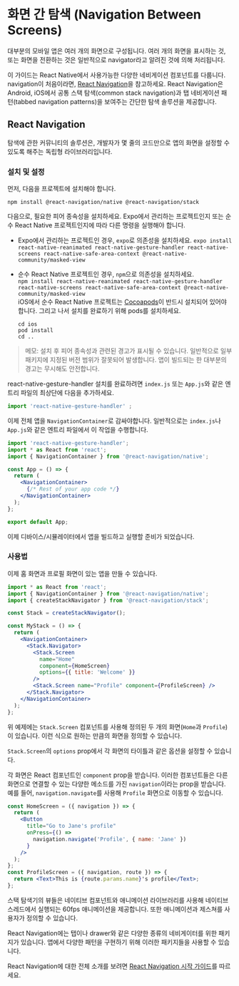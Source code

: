 # 화면 간 탐색 (Navigation Between Screens)
대부분의 모바일 앱은 여러 개의 화면으로 구성됩니다. 여러 개의 화면을 표시하는 것, 또는 화면을 전환하는 것은 일반적으로 navigator라고 알려진 것에 의해 처리됩니다. 

이 가이드는 React Native에서 사용가능한 다양한 네비게이션 컴포넌트를 다룹니다. navigation이 처음이라면, [React Navigation](https://reactnative.dev/docs/navigation#react-navigation)을 참고하세요. React Navigation은 Android, iOS에서 공통 스택 탐색(common stack navigation)과 탭 네비게이션 패턴(tabbed navigation patterns)을 보여주는 간단한 탐색 솔루션을 제공합니다. 

## React Navigation
탐색에 관한 커뮤니티의 솔루션은, 개발자가 몇 줄의 코드만으로 앱의 화면을 설정할 수 있도록 해주는 독립형 라이브러리입니다. 

### 설치 및 설정
먼저, 다음을 프로젝트에 설치해야 합니다.  
```
npm install @react-navigation/native @react-navigation/stack
```
다음으로, 필요한 피어 종속성을 설치하세요. Expo에서 관리하는 프로젝트인지 또는 순수 React Native 프로젝트인지에 따라 다른 명령을 실행해야 합니다. 

- Expo에서 관리하는 프로젝트인 경우, `expo`로 의존성을 설치하세요. 
	`expo install react-native-reanimated react-native-gesture-handler react-native-screens react-native-safe-area-context @react-native-community/masked-view`


- 순수 React Native 프로젝트인 경우, `npm`으로 의존성을 설치하세요.  
	`npm install react-native-reanimated react-native-gesture-handler react-native-screens react-native-safe-area-context @react-native-community/masked-view`  
	iOS에서 순수 React Native 프로젝트는 [Cocoapods](https://cocoapods.org/)이 반드시 설치되어 있어야 합니다. 그리고 나서 설치를 완료하기 위해 pods를 설치하세요. 
	```
    cd ios
	pod install
	cd ..
    ```
    
> 메모: 설치 후 피어 종속성과 관련된 경고가 표시될 수 있습니다. 일반적으로 일부 패키지에 지정된 버전 범위가 잘못되어 발생합니다. 앱이 빌드되는 한 대부분의 경고는 무시해도 안전합니다.  

react-native-gesture-handler 설치를 완료하려면 `index.js` 또는 `App.js`와 같은 엔트리 파일의 최상단에 다음을 추가하세요. 
```jsx
import 'react-native-gesture-handler' ; 
```

이제 전체 앱을 `NavigationContainer`로 감싸야합니다. 일반적으로는 `index.js`나 `App.js`와 같은 엔트리 파일에서 이 작업을 수행합니다. 
```jsx
import 'react-native-gesture-handler';
import * as React from 'react';
import { NavigationContainer } from '@react-navigation/native';

const App = () => {
  return (
    <NavigationContainer>
      {/* Rest of your app code */}
    </NavigationContainer>
  );
};

export default App;
```
이제 디바이스/시뮬레이터에서 앱을 빌드하고 실행할 준비가 되었습니다.  

### 사용법
이제 홈 화면과 프로필 화면이 있는 앱을 만들 수 있습니다.  
```jsx
import * as React from 'react';
import { NavigationContainer } from '@react-navigation/native';
import { createStackNavigator } from '@react-navigation/stack';

const Stack = createStackNavigator();

const MyStack = () => {
  return (
    <NavigationContainer>
      <Stack.Navigator>
        <Stack.Screen
          name="Home"
          component={HomeScreen}
          options={{ title: 'Welcome' }}
        />
        <Stack.Screen name="Profile" component={ProfileScreen} />
      </Stack.Navigator>
    </NavigationContainer>
  );
};
```
위 예제에는 `Stack.Screen` 컴포넌트를 사용해 정의된 두 개의 화면(`Home`과 `Profile`)이 있습니다. 이런 식으로 원하는 만큼의 화면을 정의할 수 있습니다. 

`Stack.Screen`의 `options` prop에서 각 화면의 타이틀과 같은 옵션을 설정할 수 있습니다.  

각 화면은 React 컴포넌트인 `component` prop을 받습니다. 이러한 컴포넌트들은 다른 화면으로 연결할 수 있는 다양한 메소드를 가진 `navigation`이라는 prop을 받습니다. 예를 들어, `navigation.navigate`를 사용해 `Profile` 화면으로 이동할 수 있습니다.  

```jsx
const HomeScreen = ({ navigation }) => {
  return (
    <Button
      title="Go to Jane's profile"
      onPress={() =>
        navigation.navigate('Profile', { name: 'Jane' })
      }
    />
  );
};
const ProfileScreen = ({ navigation, route }) => {
  return <Text>This is {route.params.name}'s profile</Text>;
};
```
스택 탐색기의 뷰들은 네이티브 컴포넌트와 애니메이션 라이브러리를 사용해 네이티브 스레드에서 실행되는 60fps 애니메이션을 제공합니다. 또한 애니메이션과 제스쳐를 사용자가 정의할 수 있습니다. 

React Navigation에는 탭이나 drawer와 같은 다양한 종류의 네비게이터를 위한 패키지가 있습니다. 앱에서 다양한 패턴을 구현하기 위해 이러한 패키지들을 사용할 수 있습니다.  

React Navigation에 대한 전체 소개를 보려면 [React Navigation 시작 가이드](https://reactnavigation.org/docs/getting-started)를 따르세요. 
